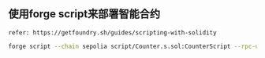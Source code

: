 ## 使用forge script来部署智能合约
    refer: https://getfoundry.sh/guides/scripting-with-solidity
```bash
forge script --chain sepolia script/Counter.s.sol:CounterScript --rpc-url $SEPOLIA_RPC_URL --broadcast --verify -vvvv --interactives 1
```
```
```
